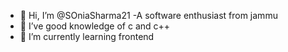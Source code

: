 - 👋 Hi, I’m @SOniaSharma21
-A software enthusiast from jammu
- 👀 I’ve good knowledge of c and c++
- 🌱 I’m currently learning frontend

<!---
SOniaSharma21/SOniaSharma21 is a ✨ special ✨ repository because its `README.md` (this file) appears on your GitHub profile.
You can click the Preview link to take a look at your changes.
--->

